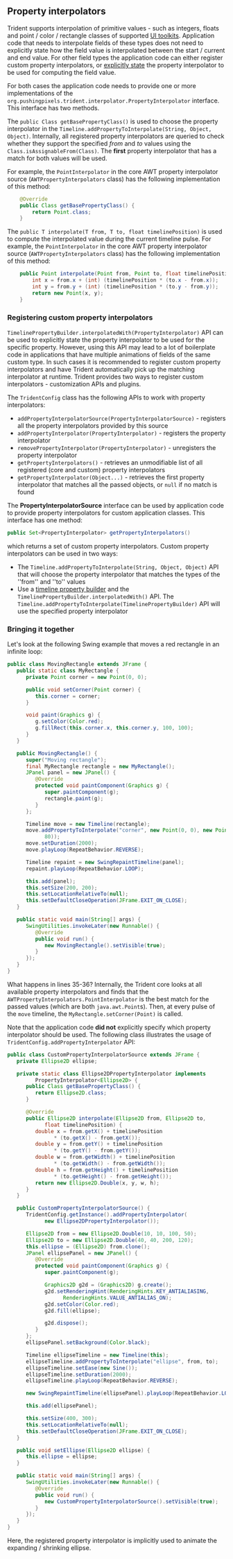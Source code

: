 ## Property interpolators

Trident supports interpolation of primitive values - such as integers, floats and point / color / rectangle classes of supported [UI toolkits](UIToolkitSupport.md). Application code that needs to interpolate fields of these types does not need to explicitly state how the field value is interpolated between the start / current and end value. For other field types the application code can either register custom property interpolators, or [explicitly state](TimelineInterpolatingFields.md) the property interpolator to be used for computing the field value.

For both cases the application code needs to provide one or more implementations of the `org.pushingpixels.trident.interpolator.PropertyInterpolator` interface. This interface has two methods.

The `public Class getBasePropertyClass()` is used to choose the property interpolator in the `Timeline.addPropertyToInterpolate(String, Object, Object)`. Internally, all registered property interpolators are queried to check whether they support the specified *from* and *to* values using the `Class.isAssignableFrom(Class)`. The **first** property interpolator that has a match for both values will be used.

For example, the `PointInterpolator` in the core AWT property interpolator source (`AWTPropertyInterpolators` class) has the following implementation of this method:

```java
	@Override
	public Class getBasePropertyClass() {
		return Point.class;
	}
```

The `public T interpolate(T from, T to, float timelinePosition)` is used to compute the interpolated value during the current timeline pulse. For example, the `PointInterpolator` in the core AWT property interpolator source (`AWTPropertyInterpolators` class) has the following implementation of this method:

```java
	public Point interpolate(Point from, Point to, float timelinePosition) {
		int x = from.x + (int) (timelinePosition * (to.x - from.x));
		int y = from.y + (int) (timelinePosition * (to.y - from.y));
		return new Point(x, y);
	}
```

### Registering custom property interpolators

`TimelinePropertyBuilder.interpolatedWith(PropertyInterpolator)` API can be used to explicitly state the property interpolator to be used for the specific property. However, using this API may lead to a lot of boilerplate code in applications that have multiple animations of fields of the same custom type. In such cases it is recommended to register custom property interpolators and have Trident automatically pick up the matching interpolator at runtime. Trident provides two ways to register custom interpolators - customization APIs and plugins.

The `TridentConfig` class has the following APIs to work with property interpolators:

* `addPropertyInterpolatorSource(PropertyInterpolatorSource)` - registers all the property interpolators provided by this source
* `addPropertyInterpolator(PropertyInterpolator)` - registers the property interpolator
* `removePropertyInterpolator(PropertyInterpolator)` - unregisters the property interpolator
* `getPropertyInterpolators()` - retrieves an unmodifiable list of all registered (core and custom) property interpolators
* `getPropertyInterpolator(Object...)` - retrieves the first property interpolator that matches all the passed objects, or `null` if no match is found

The **PropertyInterpolatorSource** interface can be used by application code to provide property interpolators for custom application classes. This interface has one method:
```java
public Set<PropertyInterpolator> getPropertyInterpolators()
```
which returns a set of custom property interpolators. Custom property interpolators can be used in two ways:

* The `Timeline.addPropertyToInterpolate(String, Object, Object)` API that will choose the property interpolator that matches the types of the ''from'' and ''to'' values
* Use a [timeline property builder](TimelineInterpolatingFields.md) and the `TimelinePropertyBuilder.interpolatedWith()` API. The `Timeline.addPropertyToInterpolate(TimelinePropertyBuilder)` API will use the specified property interpolator

### Bringing it together

Let's look at the following Swing example that moves a red rectangle in an infinite loop:

```java
public class MovingRectangle extends JFrame {
   public static class MyRectangle {
      private Point corner = new Point(0, 0);

      public void setCorner(Point corner) {
         this.corner = corner;
      }

      void paint(Graphics g) {
         g.setColor(Color.red);
         g.fillRect(this.corner.x, this.corner.y, 100, 100);
      }
   }

   public MovingRectangle() {
      super("Moving rectangle");
      final MyRectangle rectangle = new MyRectangle();
      JPanel panel = new JPanel() {
         @Override
         protected void paintComponent(Graphics g) {
            super.paintComponent(g);
            rectangle.paint(g);
         }
      };

      Timeline move = new Timeline(rectangle);
      move.addPropertyToInterpolate("corner", new Point(0, 0), new Point(100,
            80));
      move.setDuration(2000);
      move.playLoop(RepeatBehavior.REVERSE);

      Timeline repaint = new SwingRepaintTimeline(panel);
      repaint.playLoop(RepeatBehavior.LOOP);

      this.add(panel);
      this.setSize(200, 200);
      this.setLocationRelativeTo(null);
      this.setDefaultCloseOperation(JFrame.EXIT_ON_CLOSE);
   }

   public static void main(String[] args) {
      SwingUtilities.invokeLater(new Runnable() {
         @Override
         public void run() {
            new MovingRectangle().setVisible(true);
         }
      });
   }
}
```

What happens in lines 35-36? Internally, the Trident core looks at all available property interpolators and finds that the `AWTPropertyInterpolators.PointInterpolator` is the best match for the passed values (which are both `java.awt.Point`s). Then, at every pulse of the `move` timeline, the `MyRectangle.setCorner(Point)` is called.

Note that the application code **did not** explicitly specify which property interpolator should be used. The following class illustrates the usage of `TridentConfig.addPropertyInterpolator` API:

```java
public class CustomPropertyInterpolatorSource extends JFrame {
   private Ellipse2D ellipse;

   private static class Ellipse2DPropertyInterpolator implements
         PropertyInterpolator<Ellipse2D> {
      public Class getBasePropertyClass() {
         return Ellipse2D.class;
      }

      @Override
      public Ellipse2D interpolate(Ellipse2D from, Ellipse2D to,
            float timelinePosition) {
         double x = from.getX() + timelinePosition
               * (to.getX() - from.getX());
         double y = from.getY() + timelinePosition
               * (to.getY() - from.getY());
         double w = from.getWidth() + timelinePosition
               * (to.getWidth() - from.getWidth());
         double h = from.getHeight() + timelinePosition
               * (to.getHeight() - from.getHeight());
         return new Ellipse2D.Double(x, y, w, h);
      }
   }

   public CustomPropertyInterpolatorSource() {
      TridentConfig.getInstance().addPropertyInterpolator(
            new Ellipse2DPropertyInterpolator());

      Ellipse2D from = new Ellipse2D.Double(10, 10, 100, 50);
      Ellipse2D to = new Ellipse2D.Double(40, 40, 200, 120);
      this.ellipse = (Ellipse2D) from.clone();
      JPanel ellipsePanel = new JPanel() {
         @Override
         protected void paintComponent(Graphics g) {
            super.paintComponent(g);

            Graphics2D g2d = (Graphics2D) g.create();
            g2d.setRenderingHint(RenderingHints.KEY_ANTIALIASING,
                  RenderingHints.VALUE_ANTIALIAS_ON);
            g2d.setColor(Color.red);
            g2d.fill(ellipse);

            g2d.dispose();
         }
      };
      ellipsePanel.setBackground(Color.black);

      Timeline ellipseTimeline = new Timeline(this);
      ellipseTimeline.addPropertyToInterpolate("ellipse", from, to);
      ellipseTimeline.setEase(new Sine());
      ellipseTimeline.setDuration(2000);
      ellipseTimeline.playLoop(RepeatBehavior.REVERSE);

      new SwingRepaintTimeline(ellipsePanel).playLoop(RepeatBehavior.LOOP);

      this.add(ellipsePanel);

      this.setSize(400, 300);
      this.setLocationRelativeTo(null);
      this.setDefaultCloseOperation(JFrame.EXIT_ON_CLOSE);
   }

   public void setEllipse(Ellipse2D ellipse) {
      this.ellipse = ellipse;
   }

   public static void main(String[] args) {
      SwingUtilities.invokeLater(new Runnable() {
         @Override
         public void run() {
            new CustomPropertyInterpolatorSource().setVisible(true);
         }
      });
   }
}
```

Here, the registered property interpolator is implicitly used to animate the expanding / shrinking ellipse.
